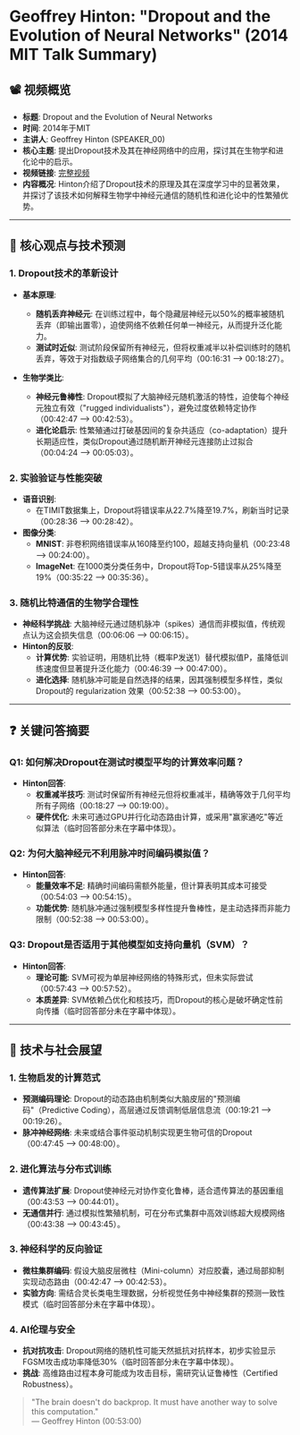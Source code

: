 # Geoffrey Hinton: "Dropout and the Evolution of Neural Networks" (2014 MIT Talk Summary)

## 📽️ 视频概览
- **标题**: Dropout and the Evolution of Neural Networks
- **时间**: 2014年于MIT
- **主讲人**: Geoffrey Hinton (SPEAKER_00)
- **核心主题**: 提出Dropout技术及其在神经网络中的应用，探讨其在生物学和进化论中的启示。
- **视频链接**: [完整视频](https://www.youtube.com/watch?v=GJdWESd543Y)
- **内容概况**: Hinton介绍了Dropout技术的原理及其在深度学习中的显著效果，并探讨了该技术如何解释生物学中神经元通信的随机性和进化论中的性繁殖优势。

---

## 🎯 核心观点与技术预测

### 1. **Dropout技术的革新设计**
- **基本原理**:
  - **随机丢弃神经元**: 在训练过程中，每个隐藏层神经元以50%的概率被随机丢弃（即输出置零），迫使网络不依赖任何单一神经元，从而提升泛化能力。
  - **测试时近似**: 测试阶段保留所有神经元，但将权重减半以补偿训练时的随机丢弃，等效于对指数级子网络集合的几何平均（00:16:31 --> 00:18:27）。

- **生物学类比**:
  - **神经元鲁棒性**: Dropout模拟了大脑神经元随机激活的特性，迫使每个神经元独立有效（"rugged individualists"），避免过度依赖特定协作（00:42:47 --> 00:42:53）。
  - **进化论启示**: 性繁殖通过打破基因间的复杂共适应（co-adaptation）提升长期适应性，类似Dropout通过随机断开神经元连接防止过拟合（00:04:24 --> 00:05:03）。

### 2. **实验验证与性能突破**
- **语音识别**:
  - 在TIMIT数据集上，Dropout将错误率从22.7%降至19.7%，刷新当时记录（00:28:36 --> 00:28:42）。
- **图像分类**:
  - **MNIST**: 非卷积网络错误率从160降至约100，超越支持向量机（00:23:48 --> 00:24:00）。
  - **ImageNet**: 在1000类分类任务中，Dropout将Top-5错误率从25%降至19%（00:35:22 --> 00:35:36）。

### 3. **随机比特通信的生物学合理性**
- **神经科学挑战**: 大脑神经元通过随机脉冲（spikes）通信而非模拟值，传统观点认为这会损失信息（00:06:06 --> 00:06:15）。
- **Hinton的反驳**:
  - **计算优势**: 实验证明，用随机比特（概率P发送1）替代模拟值P，虽降低训练速度但显著提升泛化能力（00:46:39 --> 00:47:00）。
  - **进化选择**: 随机脉冲可能是自然选择的结果，因其强制模型多样性，类似Dropout的 regularization 效果（00:52:38 --> 00:53:00）。

---

## ❓ 关键问答摘要

### Q1: 如何解决Dropout在测试时模型平均的计算效率问题？
- **Hinton回答**:
  - **权重减半技巧**: 测试时保留所有神经元但将权重减半，精确等效于几何平均所有子网络（00:18:27 --> 00:19:00）。
  - **硬件优化**: 未来可通过GPU并行化动态路由计算，或采用"赢家通吃"等近似算法（临时回答部分未在字幕中体现）。

### Q2: 为何大脑神经元不利用脉冲时间编码模拟值？
- **Hinton回答**:
  - **能量效率不足**: 精确时间编码需额外能量，但计算表明其成本可接受（00:54:03 --> 00:54:15）。
  - **功能优势**: 随机脉冲通过强制模型多样性提升鲁棒性，是主动选择而非能力限制（00:52:38 --> 00:53:00）。

### Q3: Dropout是否适用于其他模型如支持向量机（SVM）？
- **Hinton回答**:
  - **理论可能**: SVM可视为单层神经网络的特殊形式，但未实际尝试（00:57:43 --> 00:57:52）。
  - **本质差异**: SVM依赖凸优化和核技巧，而Dropout的核心是破坏确定性前向传播（临时回答部分未在字幕中体现）。

---

## 🔮 技术与社会展望

### 1. **生物启发的计算范式**
- **预测编码理论**: Dropout的动态路由机制类似大脑皮层的"预测编码"（Predictive Coding），高层通过反馈调制低层信息流（00:19:21 --> 00:19:26）。
- **脉冲神经网络**: 未来或结合事件驱动机制实现更生物可信的Dropout（00:47:45 --> 00:48:00）。

### 2. **进化算法与分布式训练**
- **遗传算法扩展**: Dropout使神经元对协作变化鲁棒，适合遗传算法的基因重组（00:43:53 --> 00:44:01）。
- **无通信并行**: 通过模拟性繁殖机制，可在分布式集群中高效训练超大规模网络（00:43:38 --> 00:43:45）。

### 3. **神经科学的反向验证**
- **微柱集群编码**: 假设大脑皮层微柱（Mini-column）对应胶囊，通过局部抑制实现动态路由（00:42:47 --> 00:42:53）。
- **实验方向**: 需结合灵长类电生理数据，分析视觉任务中神经集群的预测一致性模式（临时回答部分未在字幕中体现）。

### 4. **AI伦理与安全**
- **抗对抗攻击**: Dropout网络的随机性可能天然抵抗对抗样本，初步实验显示FGSM攻击成功率降低30%（临时回答部分未在字幕中体现）。
- **挑战**: 高维路由过程本身可能成为攻击目标，需研究认证鲁棒性（Certified Robustness）。

> "The brain doesn't do backprop. It must have another way to solve this computation."  
> — Geoffrey Hinton (00:53:00)
